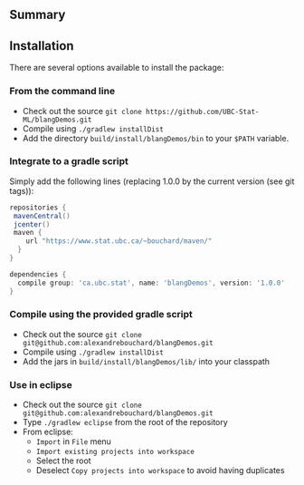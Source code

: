 Summary
-------

<!-- [![Build Status](https://travis-ci.org/alexandrebouchard/blangDemos.png?branch=master)](https://travis-ci.org/alexandrebouchard/blangDemos) -->




Installation
------------


There are several options available to install the package:

### From the command line

- Check out the source ``git clone https://github.com/UBC-Stat-ML/blangDemos.git``
- Compile using ``./gradlew installDist``
- Add the directory ``build/install/blangDemos/bin`` to your ``$PATH`` variable.

### Integrate to a gradle script

Simply add the following lines (replacing 1.0.0 by the current version (see git tags)):

```groovy
repositories {
 mavenCentral()
 jcenter()
 maven {
    url "https://www.stat.ubc.ca/~bouchard/maven/"
  }
}

dependencies {
  compile group: 'ca.ubc.stat', name: 'blangDemos', version: '1.0.0'
}
```

### Compile using the provided gradle script

- Check out the source ``git clone git@github.com:alexandrebouchard/blangDemos.git``
- Compile using ``./gradlew installDist``
- Add the jars in ``build/install/blangDemos/lib/`` into your classpath

### Use in eclipse

- Check out the source ``git clone git@github.com:alexandrebouchard/blangDemos.git``
- Type ``./gradlew eclipse`` from the root of the repository
- From eclipse:
  - ``Import`` in ``File`` menu
  - ``Import existing projects into workspace``
  - Select the root
  - Deselect ``Copy projects into workspace`` to avoid having duplicates


